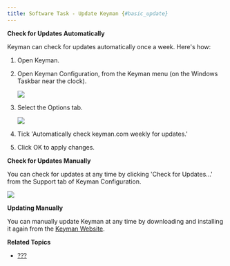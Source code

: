 ```yaml
---
title: Software Task - Update Keyman {#basic_update}
---
```


**Check for Updates Automatically**

Keyman can check for updates automatically once a week. Here\'s how:

1.  Open Keyman.

2.  Open Keyman Configuration, from the Keyman menu (on the Windows
    Taskbar near the clock).

    ![](../desktop_images/menu.png)

3.  Select the Options tab.

    ![](../desktop_images/tab-options.png)

4.  Tick \'Automatically check keyman.com weekly for updates.\'

5.  Click OK to apply changes.

**Check for Updates Manually**

You can check for updates at any time by clicking \'Check for
Updates...\' from the Support tab of Keyman Configuration.

![](../desktop_images/tab-support.png)

**Updating Manually**

You can manually update Keyman at any time by downloading and installing
it again from the [Keyman Website](https://keyman.com/).

**Related Topics**

-   [???](#advanced_proxy_config)
